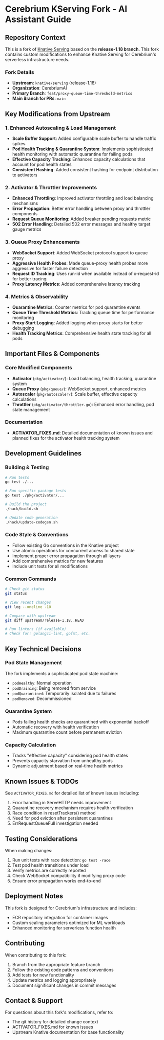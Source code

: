 # Cerebrium KServing Fork - AI Assistant Guide

## Repository Context

This is a fork of [Knative Serving](https://github.com/knative/serving) based on the **release-1.18 branch**. This fork contains custom modifications to enhance Knative Serving for Cerebrium's serverless infrastructure needs.

### Fork Details

- **Upstream**: `knative/serving` (release-1.18)
- **Organization**: CerebriumAI
- **Primary Branch**: `feat/proxy-queue-time-threshold-metrics`
- **Main Branch for PRs**: `main`

## Key Modifications from Upstream

### 1. Enhanced Autoscaling & Load Management

- **Scale Buffer Support**: Added configurable scale buffer to handle traffic spikes
- **Pod Health Tracking & Quarantine System**: Implements sophisticated health monitoring with automatic quarantine for failing pods
- **Effective Capacity Tracking**: Enhanced capacity calculations that account for pod health states
- **Consistent Hashing**: Added consistent hashing for endpoint distribution to activators

### 2. Activator & Throttler Improvements

- **Enhanced Throttling**: Improved activator throttling and load balancing mechanisms
- **Error Propagation**: Better error handling between proxy and throttler components
- **Request Queue Monitoring**: Added breaker pending requests metric
- **502 Error Handling**: Detailed 502 error messages and healthy target gauge metrics

### 3. Queue Proxy Enhancements

- **WebSocket Support**: Added WebSocket protocol support to queue proxy
- **Aggressive Health Probes**: Made queue-proxy health probes more aggressive for faster failure detection
- **Request ID Tracking**: Uses run-id when available instead of x-request-id for better tracing
- **Proxy Latency Metrics**: Added comprehensive latency tracking

### 4. Metrics & Observability

- **Quarantine Metrics**: Counter metrics for pod quarantine events
- **Queue Time Threshold Metrics**: Tracking queue time for performance monitoring
- **Proxy Start Logging**: Added logging when proxy starts for better debugging
- **Health Tracking Metrics**: Comprehensive health state tracking for all pods

## Important Files & Components

### Core Modified Components

- **Activator** (`pkg/activator/`): Load balancing, health tracking, quarantine system
- **Queue Proxy** (`pkg/queue/`): WebSocket support, enhanced metrics
- **Autoscaler** (`pkg/autoscaler/`): Scale buffer, effective capacity calculations
- **Throttler** (`pkg/activator/throttler.go`): Enhanced error handling, pod state management

### Documentation

- **ACTIVATOR_FIXES.md**: Detailed documentation of known issues and planned fixes for the activator health tracking system

## Development Guidelines

### Building & Testing

```bash
# Run tests
go test ./...

# Run specific package tests
go test ./pkg/activator/...

# Build the project
./hack/build.sh

# Update code generation
./hack/update-codegen.sh
```

### Code Style & Conventions

- Follow existing Go conventions in the Knative project
- Use atomic operations for concurrent access to shared state
- Implement proper error propagation through all layers
- Add comprehensive metrics for new features
- Include unit tests for all modifications

### Common Commands

```bash
# Check git status
git status

# View recent changes
git log --oneline -10

# Compare with upstream
git diff upstream/release-1.18..HEAD

# Run linters (if available)
# Check for: golangci-lint, gofmt, etc.
```

## Key Technical Decisions

### Pod State Management

The fork implements a sophisticated pod state machine:

- `podHealthy`: Normal operation
- `podDraining`: Being removed from service
- `podQuarantined`: Temporarily isolated due to failures
- `podRemoved`: Decommissioned

### Quarantine System

- Pods failing health checks are quarantined with exponential backoff
- Automatic recovery with health verification
- Maximum quarantine count before permanent eviction

### Capacity Calculation

- Tracks "effective capacity" considering pod health states
- Prevents capacity starvation from unhealthy pods
- Dynamic adjustment based on real-time health metrics

## Known Issues & TODOs

See `ACTIVATOR_FIXES.md` for detailed list of known issues including:

1. Error handling in ServeHTTP needs improvement
2. Quarantine recovery mechanism requires health verification
3. Race condition in resetTrackers() method
4. Need for pod eviction after persistent quarantines
5. ErrRequestQueueFull investigation needed

## Testing Considerations

When making changes:

1. Run unit tests with race detection: `go test -race`
2. Test pod health transitions under load
3. Verify metrics are correctly reported
4. Check WebSocket compatibility if modifying proxy code
5. Ensure error propagation works end-to-end

## Deployment Notes

This fork is designed for Cerebrium's infrastructure and includes:

- ECR repository integration for container images
- Custom scaling parameters optimized for ML workloads
- Enhanced monitoring for serverless function health

## Contributing

When contributing to this fork:

1. Branch from the appropriate feature branch
2. Follow the existing code patterns and conventions
3. Add tests for new functionality
4. Update metrics and logging appropriately
5. Document significant changes in commit messages

## Contact & Support

For questions about this fork's modifications, refer to:

- The git history for detailed change context
- ACTIVATOR_FIXES.md for known issues
- Upstream Knative documentation for base functionality
